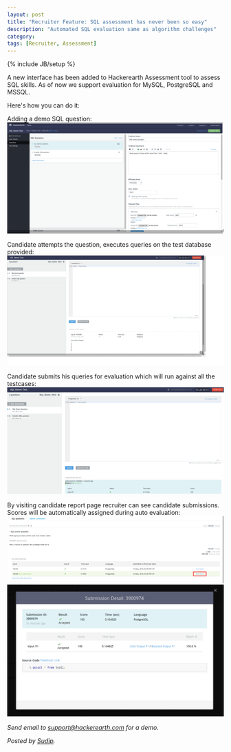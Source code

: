 ```yaml
---
layout: post
title: "Recruiter Feature: SQL assessment has never been so easy"
description: "Automated SQL evaluation same as algorithm challenges"
category:
tags: [Recruiter, Assessment]
---
```

{% include JB/setup %}

A new interface has been added to Hackerearth Assessment tool to assess SQL
skills. As of now we support evaluation for MySQL, PostgreSQL and MSSQL.

Here's how you can do it:

Adding a demo SQL question:
<img src="/images/sql_0.png" />

Candidate attempts the question, executes queries on the test database
provided:
<img src="/images/sql_1.png" />

Candidate submits his queries for evaluation which will run against all the
testcases:
<img src="/images/sql_2.png" />

By visiting candidate report page recruiter can see candidate submissions.
Scores will be automatically assigned during auto evaluation:
<img src="/images/sql_3.png" />
<img src="/images/sql_4.png" />


*Send email to [support@hackerearth.com](mailto:support@hackerearth.com) for a
demo.*

*Posted by [Sudip](http://hck.re/iamsudip).*


